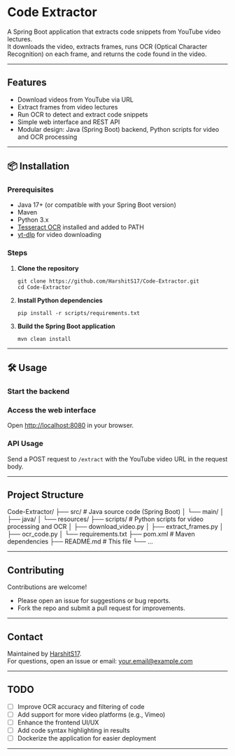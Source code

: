 # Code Extractor

A Spring Boot application that extracts code snippets from YouTube video lectures.  
It downloads the video, extracts frames, runs OCR (Optical Character Recognition) on each frame, and returns the code found in the video.

---

##  Features

- Download videos from YouTube via URL
- Extract frames from video lectures
- Run OCR to detect and extract code snippets
- Simple web interface and REST API
- Modular design: Java (Spring Boot) backend, Python scripts for video and OCR processing

---


## 📦 Installation

### Prerequisites

- Java 17+ (or compatible with your Spring Boot version)
- Maven
- Python 3.x
- [Tesseract OCR](https://github.com/tesseract-ocr/tesseract) installed and added to PATH
- [yt-dlp](https://github.com/yt-dlp/yt-dlp) for video downloading

### Steps

1. **Clone the repository**
    ```
    git clone https://github.com/HarshitS17/Code-Extractor.git
    cd Code-Extractor
    ```

2. **Install Python dependencies**
    ```
    pip install -r scripts/requirements.txt
    ```

3. **Build the Spring Boot application**
    ```
    mvn clean install
    ```

---

## 🛠 Usage

### Start the backend


### Access the web interface

Open [http://localhost:8080](http://localhost:8080) in your browser.

### API Usage

Send a POST request to `/extract` with the YouTube video URL in the request body.

---

##  Project Structure

Code-Extractor/
├── src/ # Java source code (Spring Boot)
│ └── main/
│ ├── java/
│ └── resources/
├── scripts/ # Python scripts for video processing and OCR
│ ├── download_video.py
│ ├── extract_frames.py
│ ├── ocr_code.py
│ └── requirements.txt
├── pom.xml # Maven dependencies
├── README.md # This file
└── ...


---

##  Contributing

Contributions are welcome!  
- Please open an issue for suggestions or bug reports.
- Fork the repo and submit a pull request for improvements.

---



##  Contact

Maintained by [HarshitS17](https://github.com/HarshitS17).  
For questions, open an issue or email: your.email@example.com

---

##  TODO

- [ ] Improve OCR accuracy and filtering of code
- [ ] Add support for more video platforms (e.g., Vimeo)
- [ ] Enhance the frontend UI/UX
- [ ] Add code syntax highlighting in results
- [ ] Dockerize the application for easier deployment

---